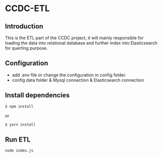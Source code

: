 # CCDC-ETL

## Introduction
This is the ETL part of the CCDC project, it will mainly responsible for loading the data into relational database and further index into Elasticsearch for querting purpose.

## Configuration
- add .env file or change the configuration in config folder.
- config data folder & Mysql connection & Elasticsearch connection

## Install dependencies

```bash
$ npm install
```
or 

```bash
$ yarn install
```

## Run ETL
```bash
node index.js
```